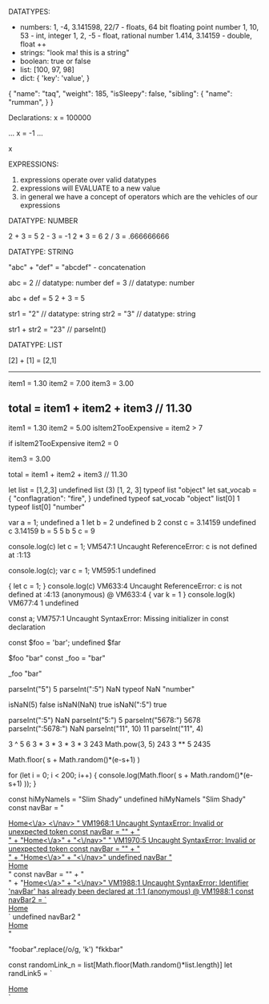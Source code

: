 DATATYPES:

- numbers: 1, -4, 3.141598, 22/7 - floats, 64 bit floating point number
1, 10, 53 
      - int, integer 1, 2, -5
      - float, rational number 1.414, 3.14159
      - double, float ++
- strings: "look ma! this is a string"
- boolean: true or false
- list: [100, 97, 98]
- dict: {
    'key': 'value',
}

{
  "name": "taq",
  "weight": 185,
  "isSleepy": false,
  "sibling": {
    "name": "rumman",
  }
}

Declarations:
x = 100000

...
x = -1
...

x

EXPRESSIONS:

1. expressions operate over valid datatypes
2. expressions will EVALUATE to a new value
3. in general we have a concept of operators which are the vehicles of our expressions

DATATYPE: NUMBER

2 + 3 = 5
2 - 3 = -1
2 * 3 = 6
2 / 3 = .666666666

DATATYPE: STRING

"abc" + "def" = "abcdef" - concatenation

abc = 2 // datatype: number
def = 3 // datatype: number

abc + def = 5
2  + 3 = 5

str1 = "2" // datatype: string
str2 = "3" // datatype: string

str1 + str2 = "23" // parseInt()

DATATYPE: LIST

[2] + [1] = [2,1]

------
item1 = 1.30
item2 = 7.00
item3 = 3.00

total = item1 + item2 + item3 // 11.30
----

item1 = 1.30
item2 = 5.00
isItem2TooExpensive = item2 > 7

if isItem2TooExpensive
    item2 = 0

item3 = 3.00

total = item1 + item2 + item3 // 11.30






let list = [1,2,3]
undefined
list
(3) [1, 2, 3]
typeof list
"object"
let sat_vocab = {
    "conflagration": "fire",
}
undefined
typeof sat_vocab
"object"
list[0]
1
typeof list[0]
"number"


var a = 1;
undefined
a
1
let b = 2
undefined
b
2
const c = 3.14159
undefined
c
3.14159
b = 5
5
b
5
c = 9


console.log(c)
let c = 1;
VM547:1 Uncaught ReferenceError: c is not defined
    at <anonymous>:1:13

console.log(c);
var c = 1;
VM595:1 undefined

{
let c = 1;
}
console.log(c)
VM633:4 Uncaught ReferenceError: c is not defined
    at <anonymous>:4:13
(anonymous) @ VM633:4
{
var k = 1
}
console.log(k)
VM677:4 1
undefined

const a;
VM757:1 Uncaught SyntaxError: Missing initializer in const declaration

const $foo = 'bar';
undefined
$far

$foo
"bar"
const _foo = "bar"

_foo
"bar"

parseInt("5")
5
parseInt(":5")
NaN
typeof NaN
"number"

isNaN(5)
false
isNaN(NaN)
true
isNaN(":5")
true

parseInt(":5")
NaN
parseInt("5:")
5
parseInt("5678:")
5678
parseInt(":5678:")
NaN
parseInt("11", 10)
11
parseInt("11", 4)


3 ^ 5
6
3 * 3 * 3 * 3 * 3
243
Math.pow(3, 5)
243
3 ** 5
2435

Math.floor( s + Math.random()*(e-s+1) )

for (let i = 0; i < 200; i++) {
    console.log(Math.floor( s + Math.random()*(e-s+1) ));
}

const hiMyNameIs = "Slim Shady"
undefined
hiMyNameIs
"Slim Shady"
const navBar = "
<nav>
    <a href="https://www.google.com">Home<\/a>
<\/nav>
"
VM1968:1 Uncaught SyntaxError: Invalid or unexpected token
const navBar = "" +
"<nav>" +
    "<a href=\"https://www.google.com\">Home<\/a>" +
"<\/nav>"
"
VM1970:5 Uncaught SyntaxError: Invalid or unexpected token
const navBar = "" +
"<nav>" +
    "<a href=\"https://www.google.com\">Home<\/a>" +
"<\/nav>"
undefined
navBar
"<nav><a href="https://www.google.com">Home</a></nav>"
const navBar = "" +
"<nav>" +
    "<a href=\"https://www.google.com\">Home<\/a>" +
"<\/nav>"
VM1988:1 Uncaught SyntaxError: Identifier 'navBar' has already been declared
    at <anonymous>:1:1
(anonymous) @ VM1988:1
const navBar2 = `
<nav>
    <a href="https://www.google.com">Home</a>
</nav>
`
undefined
navBar2
"
<nav>
    <a href="https://www.google.com">Home</a>
</nav>
"

"foobar".replace(/o/g, 'k')
"fkkbar"

const randomLink_n = list[Math.floor(Math.random()*list.length)]
let randLink5 = `
<nav>
    <a href="${randomLink_n}">Home</a>
</nav>`
